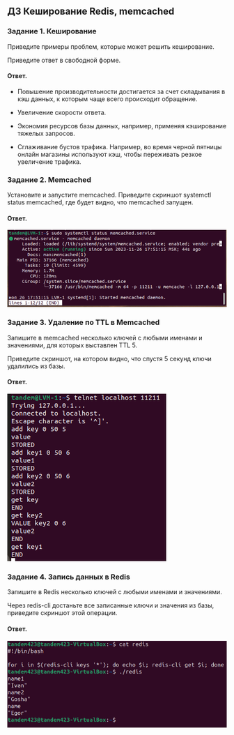 ## ДЗ Кеширование Redis, memcached

### Задание 1. Кеширование
Приведите примеры проблем, которые может решить кеширование.

Приведите ответ в свободной форме.

#### Ответ.

- Повышение производительности достигается за счет складывания в кэш данных, к которым чаще всего происходит обращение.
  
- Увеличение скорости ответа.
  
- Экономия ресурсов базы данных, например, применяя кэширование тяжелых запросов.
  
- Сглаживание бустов трафика. Например, во время черной пятницы онлайн магазины используют кэш, чтобы переживать резкое увеличение трафика.

### Задание 2. Memcached
Установите и запустите memcached.
Приведите скриншот systemctl status memcached, где будет видно, что memcached запущен.

#### Ответ.
![Скриншот 1](https://github.com/MalovAleksey/DZ/blob/main/Memcached-1.png)

### Задание 3. Удаление по TTL в Memcached
Запишите в memcached несколько ключей с любыми именами и значениями, для которых выставлен TTL 5.

Приведите скриншот, на котором видно, что спустя 5 секунд ключи удалились из базы.

#### Ответ.

![Скриншот 2](https://github.com/MalovAleksey/DZ/blob/main/Memcached-2.png)

### Задание 4. Запись данных в Redis
Запишите в Redis несколько ключей с любыми именами и значениями.

Через redis-cli достаньте все записанные ключи и значения из базы, приведите скриншот этой операции.

#### Ответ.

![Скриншот 2](https://github.com/MalovAleksey/DZ/blob/main/redis.png)
